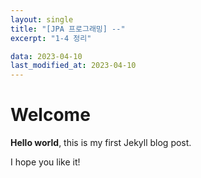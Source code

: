 ```yaml
---
layout: single
title: "[JPA 프로그래밍] --"
excerpt: "1-4 정리"

data: 2023-04-10
last_modified_at: 2023-04-10
---
```


# Welcome

**Hello world**, this is my first Jekyll blog post.

I hope you like it!
